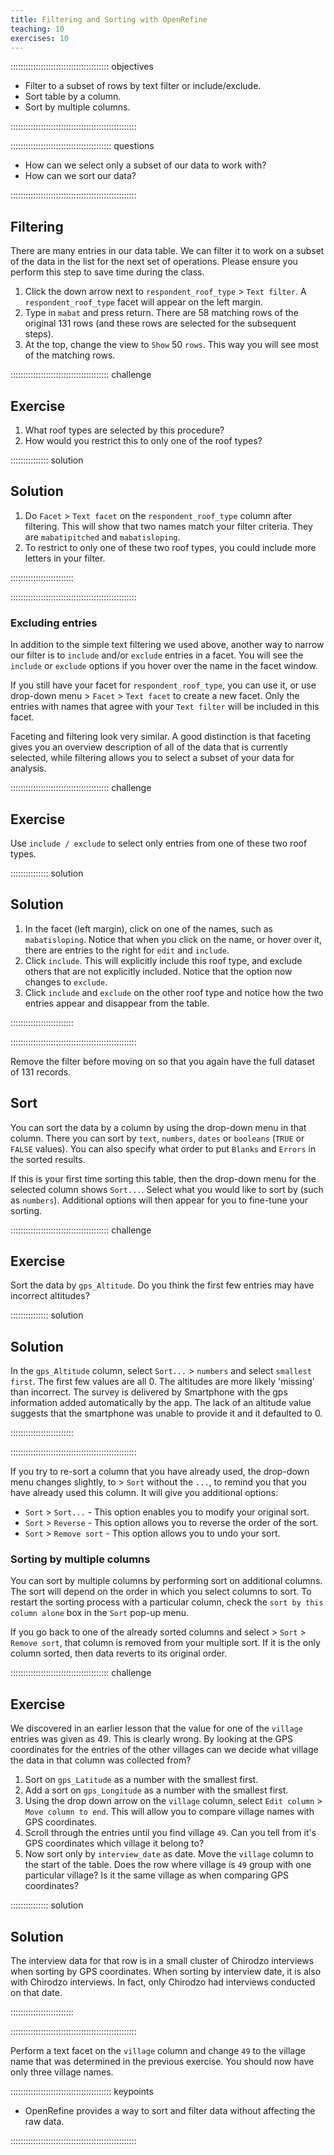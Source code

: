 ```yaml
---
title: Filtering and Sorting with OpenRefine
teaching: 10
exercises: 10
---
```


::::::::::::::::::::::::::::::::::::::: objectives

- Filter to a subset of rows by text filter or include/exclude.
- Sort table by a column.
- Sort by multiple columns.

::::::::::::::::::::::::::::::::::::::::::::::::::

:::::::::::::::::::::::::::::::::::::::: questions

- How can we select only a subset of our data to work with?
- How can we sort our data?

::::::::::::::::::::::::::::::::::::::::::::::::::

## Filtering

There are many entries in our data table. We can filter it to work on a subset
of the data in the list for the next set of operations. Please ensure you
perform this step to save time during the class.

1. Click the down arrow next to `respondent_roof_type` > `Text filter`. A
  `respondent_roof_type` facet will appear on the left margin.
2. Type in `mabat` and press return. There are 58 matching rows of the original
  131 rows (and these rows are selected for the subsequent steps).
3. At the top, change the view to `Show` 50 `rows`. This way you will see most
  of the matching rows.

:::::::::::::::::::::::::::::::::::::::  challenge

## Exercise

1. What roof types are selected by this procedure?
2. How would you restrict this to only one of the roof types?

:::::::::::::::  solution

## Solution

1. Do `Facet` > `Text facet` on the `respondent_roof_type` column after
  filtering. This will show that two names match your filter criteria.
  They are `mabatipitched` and `mabatisloping`.
2. To restrict to only one of these two roof types, you could include more
  letters in your filter.

:::::::::::::::::::::::::

::::::::::::::::::::::::::::::::::::::::::::::::::

### Excluding entries

In addition to the simple text filtering we used above, another way to narrow
our filter is to `include` and/or `exclude` entries in a facet. You will see
the `include` or `exclude` options if you hover over the name in the facet
window.

If you still have your facet for `respondent_roof_type`, you can use it, or use
drop-down menu > `Facet` > `Text facet` to create a new facet. Only the entries
with names that agree with your `Text filter` will be included in this facet.

Faceting and filtering look very similar. A good distinction is that faceting
gives you an overview description of all of the data that is currently
selected, while filtering allows you to select a subset of your data for
analysis.

:::::::::::::::::::::::::::::::::::::::  challenge

## Exercise

Use `include / exclude` to select only entries from one of these two roof types.

:::::::::::::::  solution

## Solution

1. In the facet (left margin), click on one of the names, such as
  `mabatisloping`. Notice that when you click on the name, or hover over
  it, there are entries to the right for `edit` and `include`.
2. Click `include`. This will explicitly include this roof type, and
  exclude others that are not explicitly included. Notice that the option
  now changes to `exclude`.
3. Click `include` and `exclude` on the other roof type and notice how the
  two entries appear and disappear from the table.

:::::::::::::::::::::::::

::::::::::::::::::::::::::::::::::::::::::::::::::

Remove the filter before moving on so that you again have the full dataset of 131 records.

## Sort

You can sort the data by a column by using the drop-down menu in that column.
There you can sort by `text`, `numbers`, `dates` or `booleans` (`TRUE` or
`FALSE` values). You can also specify what order to put `Blanks` and `Errors`
in the sorted results.

If this is your first time sorting this table, then the drop-down menu for the
selected column shows `Sort...`. Select what you would like to sort by (such as
`numbers`). Additional options will then appear for you to fine-tune your
sorting.

:::::::::::::::::::::::::::::::::::::::  challenge

## Exercise

Sort the data by `gps_Altitude`. Do you think the first few entries may have
incorrect altitudes?

:::::::::::::::  solution

## Solution

In the `gps_Altitude` column, select `Sort...` > `numbers` and select
`smallest first`. The first few values are all 0. The altitudes are more
likely 'missing' than incorrect. The survey is delivered by Smartphone with
the gps information added automatically by the app. The lack of an altitude
value suggests that the smartphone was unable to provide it and it
defaulted to 0.



:::::::::::::::::::::::::

::::::::::::::::::::::::::::::::::::::::::::::::::

If you try to re-sort a column that you have already used, the drop-down menu
changes slightly, to > `Sort` without the `...`, to remind you that you have
already used this column. It will give you additional options:

- `Sort` > `Sort...` - This option enables you to modify your original sort.
- `Sort` > `Reverse` - This option allows you to reverse the order of the sort.
- `Sort` > `Remove sort` - This option allows you to undo your sort.

### Sorting by multiple columns

You can sort by multiple columns by performing sort on additional columns. The
sort will depend on the order in which you select columns to sort. To restart
the sorting process with a particular column, check the `sort by this column alone` box in the `Sort` pop-up menu.

If you go back to one of the already sorted columns and select > `Sort` >
`Remove sort`, that column is removed from your multiple sort. If it is the
only column sorted, then data reverts to its original order.

:::::::::::::::::::::::::::::::::::::::  challenge

## Exercise

We discovered in an earlier lesson that the value for one of the `village`
entries was given as 49. This is clearly wrong. By looking at the GPS
coordinates for the entries of the other villages can we decide what village
the data in that column was collected from?

1. Sort on `gps_Latitude` as a number with the smallest first.
2. Add a sort on `gps_Longitude` as a number with the smallest first.
3. Using the drop down arrow on the `village` column, select `Edit column` >
  `Move column to end`. This will allow you to compare village names with GPS coordinates.
4. Scroll through the entries until you find village `49`. Can you tell from
  it's GPS coordinates which village it belong to?
5. Now sort only by `interview_date` as date. Move the `village` column to
  the start of the table. Does the row where village is `49` group with one
  particular village? Is it the same village as when comparing GPS
  coordinates?

:::::::::::::::  solution

## Solution

The interview data for that row is in a small cluster of Chirodzo
interviews when sorting by GPS coordinates. When sorting by interview date,
it is also with Chirodzo interviews. In fact, only Chirodzo had interviews
conducted on that date.



:::::::::::::::::::::::::

::::::::::::::::::::::::::::::::::::::::::::::::::

Perform a text facet on the `village` column and change `49` to the village
name that was determined in the previous exercise. You should now have only
three village names.



:::::::::::::::::::::::::::::::::::::::: keypoints

- OpenRefine provides a way to sort and filter data without affecting the raw data.

::::::::::::::::::::::::::::::::::::::::::::::::::


